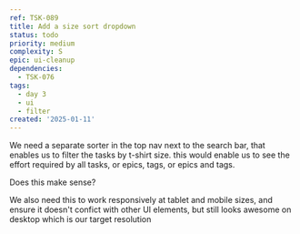 ```yaml
---
ref: TSK-089
title: Add a size sort dropdown
status: todo
priority: medium
complexity: S
epic: ui-cleanup
dependencies:
  - TSK-076
tags:
  - day 3
  - ui
  - filter
created: '2025-01-11'
---
```

We need a separate sorter in the top nav next to the search bar, that enables us to filter the tasks by t-shirt size. this would enable us to see the effort required by all tasks, or epics, tags, or epics and tags.

Does this make sense?

We also need this to work responsively at tablet and mobile sizes, and ensure it doesn't confict with other UI elements, but still looks awesome on desktop which is our target resolution
